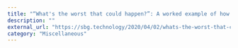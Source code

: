 ```yaml
---
title: "“What's the worst that could happen?”: A worked example of how we deal with live incidents"
description: ""
external_url: "https://sbg.technology/2020/04/02/whats-the-worst-that-can-happen/"
category: "Miscellaneous"
---
```

